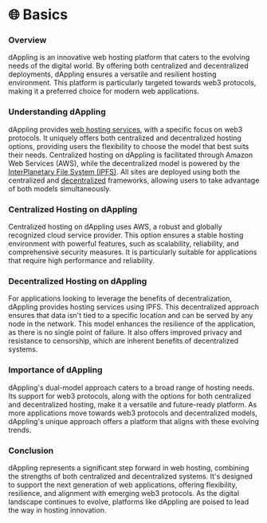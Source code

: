 # 🌐 Basics

### Overview

dAppling is an innovative web hosting platform that caters to the evolving needs of the digital world. By offering both centralized and decentralized deployments, dAppling ensures a versatile and resilient hosting environment. This platform is particularly targeted towards web3 protocols, making it a preferred choice for modern web applications.&#x20;

### Understanding dAppling

dAppling provides [web hosting services](../key-concepts/web-hosting.md), with a specific focus on web3 protocols. It uniquely offers both centralized and decentralized hosting options, providing users the flexibility to choose the model that best suits their needs. Centralized hosting on dAppling is facilitated through Amazon Web Services (AWS), while the decentralized model is powered by the [InterPlanetary File System (IPFS)](../key-concepts/ipfs.md). All sites are deployed using both the centralized and [decentralized](../key-concepts/decentralization.md) frameworks, allowing users to take advantage of both models simultaneously.

### Centralized Hosting on dAppling

Centralized hosting on dAppling uses AWS, a robust and globally recognized cloud service provider. This option ensures a stable hosting environment with powerful features, such as scalability, reliability, and comprehensive security measures. It is particularly suitable for applications that require high performance and reliability.

### Decentralized Hosting on dAppling

For applications looking to leverage the benefits of decentralization, dAppling provides hosting services using IPFS. This decentralized approach ensures that data isn't tied to a specific location and can be served by any node in the network. This model enhances the resilience of the application, as there is no single point of failure. It also offers improved privacy and resistance to censorship, which are inherent benefits of decentralized systems.

### Importance of dAppling

dAppling's dual-model approach caters to a broad range of hosting needs. Its support for web3 protocols, along with the options for both centralized and decentralized hosting, make it a versatile and future-ready platform. As more applications move towards web3 protocols and decentralized models, dAppling's unique approach offers a platform that aligns with these evolving trends.

### Conclusion

dAppling represents a significant step forward in web hosting, combining the strengths of both centralized and decentralized systems. It's designed to support the next generation of web applications, offering flexibility, resilience, and alignment with emerging web3 protocols. As the digital landscape continues to evolve, platforms like dAppling are poised to lead the way in hosting innovation.
